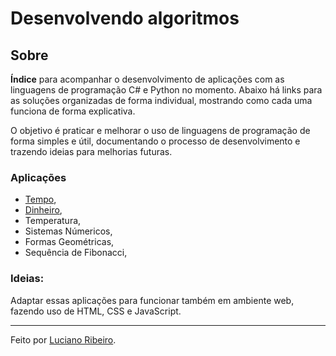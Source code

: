 # Desenvolvendo algoritmos

## Sobre
**Índice** para acompanhar o desenvolvimento de aplicações com as linguagens de programação C# e Python no momento.
Abaixo há links para as soluções organizadas de forma individual, mostrando como cada uma funciona de forma explicativa.

O objetivo é praticar e melhorar o uso de linguagens de programação de forma simples e útil, documentando o processo de desenvolvimento e trazendo ideias para melhorias futuras.

### Aplicações

 - [Tempo](https://github.com/LucianoR8/aplicacoes-console/blob/master/codigo-fonte/tempo/README.md),
 - [Dinheiro](https://github.com/LucianoR8/separador-dinheiro),
 - Temperatura,
 - Sistemas Númericos,
 - Formas Geométricas,
 - Sequência de Fibonacci,

### Ideias:
Adaptar essas aplicações para funcionar também em ambiente web, fazendo uso de HTML, CSS e JavaScript.

---
Feito por [Luciano Ribeiro](https://github.com/LucianoR8).
